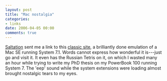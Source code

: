 ```yaml
---
layout: post
title: "Mac nostalgia"
categories:
- links
date: 2006-04-05 00:00
comments: true
---
```


<p><a href="http://go-blog-go.blogspot.com/">Saltation</a> sent me a link to this <a href="http://myoldmac.net/webse-e-flash.htm">classic site</a>, a brilliantly done emulation of a Mac SE running System 7.1. Words cannot express how wonderful it is---just go and visit it. It even has the Russian Tetris on it, on which I wasted many an hour while trying to write my PhD thesis on my PowerBook 100 running System 7. The 'eep' sound while the system extensions were loading almost brought nostalgic tears to my eyes.</p>



